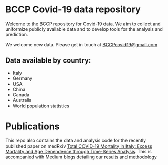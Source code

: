 # BCCP Covid-19 data repository

Welcome to the BCCP repository for Covid-19 data. We aim to collect and uniformize publicly available data and to develop tools for the analysis and prediction.

We welcome new data. Please get in touch at BCCPcovid19@gmail.com

## Data available by country:
* Italy
* Germany
* USA
* China
* Canada
* Australia
* World population statistics

# Publications 
This repo also contains the data and analysis code for the recently published paper on medRxiv
[Total COVID-19 Mortality in Italy: Excess Mortality and Age Dependence through Time-Series Analysis](https://www.medrxiv.org/content/10.1101/2020.04.15.20067074v2).
This is accompanied with Medium blogs detailing our [results](https://medium.com/bccp-uc-berkeley/how-deadly-is-covid-19-data-science-offers-answers-from-italy-mortality-data-58abedf824cf) and [methodology](https://medium.com/bccp-uc-berkeley/time-series-analysis-of-italian-mortality-data-ac780e2a1706)
